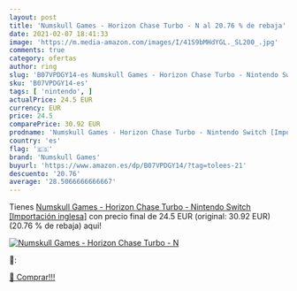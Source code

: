 ```yaml
---
layout: post
title: 'Numskull Games - Horizon Chase Turbo - N al 20.76 % de rebaja'
date: 2021-02-07 18:41:33
image: 'https://m.media-amazon.com/images/I/41S9bMHdYGL._SL200_.jpg'
comments: true
category: ofertas
author: ring
slug: 'B07VPDGY14-es Numskull Games - Horizon Chase Turbo - Nintendo Switch...'
sku: 'B07VPDGY14-es'
tags: [ 'nintendo', ]
actualPrice: 24.5 EUR
currency: EUR
price: 24.5
comparePrice: 30.92 EUR
prodname: 'Numskull Games - Horizon Chase Turbo - Nintendo Switch [Importación inglesa]'
country: 'es'
flag: '🇪🇸'
brand: 'Numskull Games'
buyurl: 'https://www.amazon.es/dp/B07VPDGY14/?tag=tolees-21'
descuento: '20.76'
average: '28.5066666666667'
---
```


Tienes [Numskull Games - Horizon Chase Turbo - Nintendo Switch [Importación inglesa]](https://www.amazon.es/dp/B07VPDGY14/?tag=tolees-21) con precio final de  24.5 EUR (original: 30.92 EUR) (20.76 %  de rebaja) aqui!

[![Numskull Games - Horizon Chase Turbo - N](https://m.media-amazon.com/images/I/41S9bMHdYGL._SL200_.jpg)](https://www.amazon.es/dp/B07VPDGY14/?tag=tolees-21)

🔎:


[🛒 Comprar!!!](https://www.amazon.es/dp/B07VPDGY14/?tag=tolees-21)
